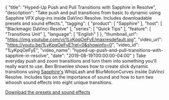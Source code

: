 {
  "title": "Hyped-Up Push and Pull Transitions with Sapphire in Resolve",
  "description": "Take push and pull transitions from basic to dynamic using Sapphire VFX plug-ins inside DaVinci Resolve. Includes downloadable presets and sound effects.",
  "tagging": {
    "product": [
      "Sapphire"
    ],
    "host": [
      "Blackmagic DaVinci Resolve"
    ],
    "series": [
      "Quick Tips"
    ],
    "feature": [
      "Transitions Unit"
    ],
    "language": [
      "English"
    ]
  },
  "thumbnail_url": "https://img.youtube.com/vi/1LyKpqOeFyE/maxresdefault.jpg",
  "video_url": "https://youtu.be/1LyKpqOeFyE?rel=0&showinfo=0",
  "video_id": "1LyKpqOeFyE",
  "video_name": "hyped-up-push-and-pull-transitions-with-sapphire-in-resolve",
  "date": "2019-08-19T00:00:00-04:00"
}
Take everyday push and zoom transitions and turn them into something you'll really want to use. Ben Brownlee shows how to create slick dynamic transitions using [Sapphire's](https://borisfx.com/products/sapphire/ "Boris FX Sapphire") WhipLash and BlurMotionCurves inside DaVinci Resolve. Includes tips on the importance of sound and how to turn two whoosh sound effects into eight unique transitions.

<a href="http://bit.ly/2YDAPKT" target="_blank">Download the presets and sound effects</a>
